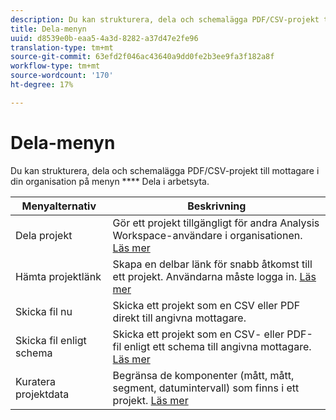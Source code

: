 ```yaml
---
description: Du kan strukturera, dela och schemalägga PDF/CSV-projekt till mottagare i organisationen.
title: Dela-menyn
uuid: d8539e0b-eaa5-4a3d-8282-a37d47e2fe96
translation-type: tm+mt
source-git-commit: 63efd2f046ac43640a9dd0fe2b3ee9fa3f182a8f
workflow-type: tm+mt
source-wordcount: '170'
ht-degree: 17%

---
```



# Dela-menyn

Du kan strukturera, dela och schemalägga PDF/CSV-projekt till mottagare i din organisation på menyn **** Dela i arbetsyta.

| Menyalternativ | Beskrivning |
|---|---|
| Dela projekt | Gör ett projekt tillgängligt för andra Analysis Workspace-användare i organisationen. [Läs mer](https://docs.adobe.com/content/help/sv-SE/analytics/analyze/analysis-workspace/curate-share/share-projects.translate.html) |
| Hämta projektlänk | Skapa en delbar länk för snabb åtkomst till ett projekt. Användarna måste logga in. [Läs mer](https://docs.adobe.com/content/help/en/analytics/analyze/analysis-workspace/curate-share/shareable-links.html) |
| Skicka fil nu | Skicka ett projekt som en CSV eller PDF direkt till angivna mottagare. |
| Skicka fil enligt schema | Skicka ett projekt som en CSV- eller PDF-fil enligt ett schema till angivna mottagare. [Läs mer](https://docs.adobe.com/content/help/en/analytics/analyze/analysis-workspace/curate-share/t-schedule-report.html) |
| Kuratera projektdata | Begränsa de komponenter (mått, mått, segment, datumintervall) som finns i ett projekt. [Läs mer](https://docs.adobe.com/content/help/en/analytics/analyze/analysis-workspace/curate-share/curate.html) |

